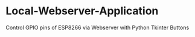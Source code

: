 # Local-Webserver-Application
Control GPIO pins of ESP8266 via Webserver with Python Tkinter Buttons
